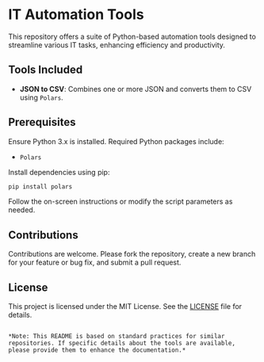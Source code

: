 # IT Automation Tools

This repository offers a suite of Python-based automation tools designed to streamline various IT tasks, enhancing efficiency and productivity.

## Tools Included

- **JSON to CSV**: Combines one or more JSON and converts them to CSV using `Polars`.

## Prerequisites

Ensure Python 3.x is installed. Required Python packages include:

- `Polars`

Install dependencies using pip:

```bash
pip install polars
```

Follow the on-screen instructions or modify the script parameters as needed.

## Contributions

Contributions are welcome. Please fork the repository, create a new branch for your feature or bug fix, and submit a pull request.

## License

This project is licensed under the MIT License. See the [LICENSE](LICENSE) file for details.
```

*Note: This README is based on standard practices for similar repositories. If specific details about the tools are available, please provide them to enhance the documentation.* 
